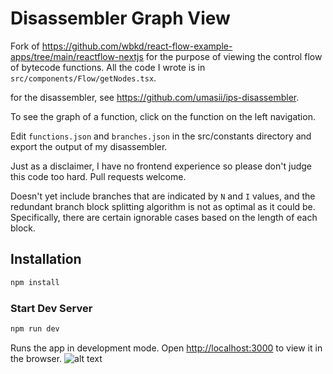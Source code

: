 # Disassembler Graph View

Fork of https://github.com/wbkd/react-flow-example-apps/tree/main/reactflow-nextjs for the purpose of viewing the control flow of bytecode functions. All the code I wrote is in `src/components/Flow/getNodes.tsx`.

for the disassembler, see https://github.com/umasii/ips-disassembler.

To see the graph of a function, click on the function on the left navigation.

Edit `functions.json` and `branches.json` in the src/constants directory and export the output of my disassembler.

Just as a disclaimer, I have no frontend experience so please don't judge this code too hard. Pull requests welcome.

Doesn't yet include branches that are indicated by `N` and `I` values, and the redundant branch block splitting algorithm is not as optimal as it could be. Specifically, there are certain ignorable cases based on the length of each block.

## Installation

```sh
npm install
```

### Start Dev Server

```sh
npm run dev
```

Runs the app in development mode. Open [http://localhost:3000](http://localhost:3000) to view it in the browser.
![alt text](https://github.com/umasii/disassembler-graph-view/blob/main/example.jpeg?raw=true)
